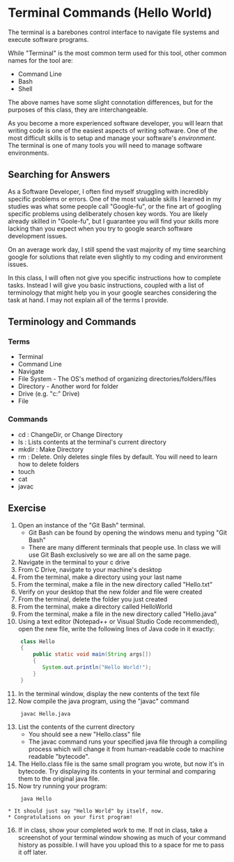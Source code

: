 # Terminal Commands (Hello World)
The terminal is a barebones control interface to navigate file systems and execute software programs.

While "Terminal" is the most common term used for this tool, other common names for the tool are:
* Command Line
* Bash
* Shell

The above names have some slight connotation differences, but for the purposes of this class, they are interchangeable.

As you become a more experienced software developer, you will learn that writing code is one of the easiest aspects of writing software. One of the most difficult skills is to setup and manage your software's _environment_. The terminal is one of many tools you will need to manage software environments.

## Searching for Answers
As a Software Developer, I often find myself struggling with incredibly specific problems or errors. One of the most valuable skills I learned in my studies was what some people call "Google-fu", or the fine art of googling specific problems using deliberately chosen key words. You are likely already skilled in "Goole-fu", but I guarantee you will find your skills more lacking than you expect when you try to google search software development issues.

On an average work day, I still spend the vast majority of my time searching google for solutions that relate even slightly to my coding and environment issues.

In this class, I will often not give you specific instructions how to complete tasks. Instead I will give you basic instructions, coupled with a list of terminology that might help you in your google searches considering the task at hand. I may not explain all of the terms I provide.

## Terminology and Commands
### Terms
* Terminal
* Command Line
* Navigate
* File System - The OS's method of organizing directories/folders/files
* Directory - Another word for folder
* Drive (e.g. "c:" Drive)
* File

### Commands
* cd : ChangeDir, or Change Directory
* ls : Lists contents at the terminal's current directory
* mkdir : Make Directory
* rm : Delete. Only deletes single files by default. You will need to learn how to delete folders
* touch
* cat
* javac

## Exercise
1. Open an instance of the "Git Bash" terminal.
    * Git Bash can be found by opening the windows menu and typing "Git Bash"
    * There are many different terminals that people use. In class we will use Git Bash exclusively so we are all on the same page.
2. Navigate in the terminal to your c drive
3. From C Drive, navigate to your machine's desktop
4. From the terminal, make a directory using your last name
5. From the terminal, make a file in the new directory called "Hello.txt"
6. Verify on your desktop that the new folder and file were created
7. From the terminal, delete the folder you just created
8. From the terminal, make a directory called HelloWorld
9. From the terminal, make a file in the new directory called "Hello.java"
10. Using a text editor (Notepad++ or Visual Studio Code recommended), open the new file, write the following lines of Java code in it exactly:
```Java
    class Hello
    {  
        public static void main(String args[])
        {
           System.out.println("Hello World!");
        }
    }
```
11. In the terminal window, display the new contents of the text file
12. Now compile the java program, using the "javac" command
```
    javac Hello.java
```
13. List the contents of the current directory  
    * You should see a new "Hello.class" file
    * The javac command runs your specified java file through a compiling process which will change it from human-readable code to machine readable "bytecode".
14. The Hello.class file is the same small program you wrote, but now it's in bytecode. Try displaying its contents in your terminal and comparing them to the original java file.
15. Now try running your program:
```
    java Hello
```
    * It should just say "Hello World" by itself, now.
    * Congratulations on your first program!
16. If in class, show your completed work to me. If not in class, take a screenshot of your terminal window showing as much of your command history as possible. I will have you upload this to a space for me to pass it off later.
